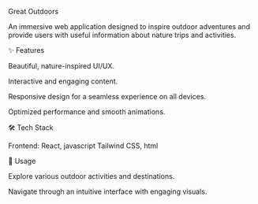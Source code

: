 Great Outdoors

An immersive web application designed to inspire outdoor adventures and provide users with useful information about nature trips and activities.

✨ Features

Beautiful, nature-inspired UI/UX.

Interactive and engaging content.

Responsive design for a seamless experience on all devices.

Optimized performance and smooth animations.

🛠 Tech Stack

Frontend: React, javascript Tailwind CSS, html

📖 Usage

Explore various outdoor activities and destinations.

Navigate through an intuitive interface with engaging visuals.
